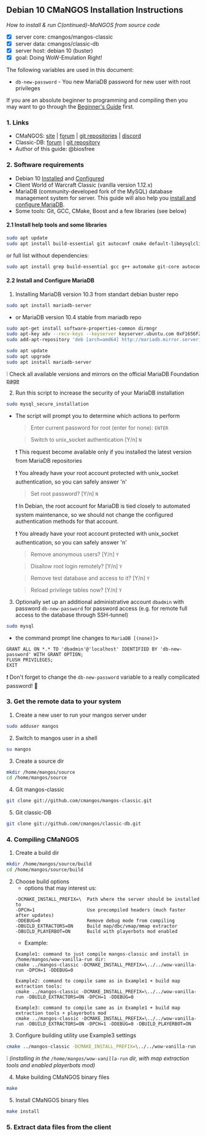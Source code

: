 ## Debian 10 CMaNGOS Installation Instructions
*How to install & run C(ontinued)-MaNGOS from source code*
- [x] server core: cmangos/mangos-classic
- [x] server data: cmangos/classic-db
- [x] server host: debian 10 (buster)
- [x] goal: Doing WoW-Emulation Right!

The following variables are used in this document:
- `db-new-password` - You new MariaDB password for new user with root privileges

If you are an absolute beginner to programming and compiling then you may want to go through the [Beginner's Guide](https://github.com/cmangos/issues/wiki/Beginners-Guide-Home) first.

### 1. Links
- CMaNGOS: [site](https://cmangos.net) | [forum](https://forum.cmangos.net) | [git repositories](https://github.com/cmangos) | [discord](https://discord.gg/Dgzerzb)
- Classic-DB: [forum](https://github.com/cmangos/classic-db/issues) | [git repository](https://github.com/cmangos/classic-db)
- Author of this guide: @biosfree

### 2. Software requirements
- Debian 10 [Installed](https://github.com/biosfree/cmangos-help) and [Configured](https://github.com/biosfree/cmangos-help)
- Client World of Warcraft Classic (vanilla version 1.12.x)
- MariaDB (community-developed fork of the MySQL) database management system for server. This guide will also help you [install and configure MariaDB](#install_mariadb).
- Some tools: Git, GCC, CMake, Boost and a few libraries (see below)

#### 2.1 Install help tools and some libraries
```bash
sudo apt update
sudo apt install build-essential git autoconf cmake default-libmysqlclient-dev libtool libssl-dev zlibc libbz2-dev subversion libboost-all-dev
```
or full list without dependencies:
```bash
sudo apt install grep build-essential gcc g++ automake git-core autoconf make patch cmake default-libmysqlclient-dev libtool libssl-dev binutils zlibc libc6 libbz2-dev subversion libboost-all-dev
```

#### 2.2 Install and Configure MariaDB <a name="install_mariadb"></a>
1. Installing MariaDB version 10.3 from standart debian buster repo
```bash
sudo apt install mariadb-server
```
   * or MariaDB version 10.4 stable from mariadb repo
   ```bash
   sudo apt-get install software-properties-common dirmngr
   sudo apt-key adv --recv-keys --keyserver keyserver.ubuntu.com 0xF1656F24C74CD1D8
   sudo add-apt-repository 'deb [arch=amd64] http://mariadb.mirror.serveriai.lt/repo/10.4/debian buster main'
   ```
   ```bash
   sudo apt update
   sudo apt upgrade
   sudo apt install mariadb-server
   ```
   :grey_exclamation: Check all available versions and mirrors on the official MariaDB Foundation [page](https://downloads.mariadb.org/mariadb/repositories/#distro=Debian&distro_release=buster--buster)

2. Run this script to increase the security of your MariaDB installation
```bash
sudo mysql_secure_installation
```
   * The script will prompt you to determine which actions to perform
     > Enter current password for root (enter for none): `ENTER`
     
     > Switch to unix_socket authentication [Y/n] `N`
     
     :exclamation: This request become available only if you installed the latest version from MariaDB repositories
     
     :exclamation: You already have your root account protected with unix_socket authentication, so you can safely answer 'n'
     
     > Set root password? [Y/n] `N`
     
     :exclamation: In Debian, the root account for MariaDB is tied closely to automated system maintenance, so we should not change the configured authentication methods for that account.
     
     :exclamation: You already have your root account protected with unix_socket authentication, so you can safely answer 'n'
     
     > Remove anonymous users? [Y/n] `Y`
     
     > Disallow root login remotely? [Y/n] `Y`
     
     > Remove test database and access to it? [Y/n] `Y`
     
     > Reload privilege tables now? [Y/n] `Y`

3. Optionally set up an additional administrative account `dbadmin` with password `db-new-password` for password access (e.g. for remote full access to the database through SSH-tunnel)
```bash
sudo mysql
```
   * the command prompt line changes to `MariaDB [(none)]>`
   ```mysql
   GRANT ALL ON *.* TO 'dbadmin'@'localhost' IDENTIFIED BY 'db-new-password' WITH GRANT OPTION;
   FLUSH PRIVILEGES;
   EXIT
   ```
   :exclamation: Don't forget to change the `db-new-password` variable to a really complicated password! :speak_no_evil:

### 3. Get the remote data to your system
1. Create a new user to run your mangos server under
```bash
sudo adduser mangos
```
2. Switch to mangos user in a shell
```bash
su mangos
```
3. Create a source dir
```bash
mkdir /home/mangos/source
cd /home/mangos/source
```
4. Git mangos-classic
```bash
git clone git://github.com/cmangos/mangos-classic.git
```
5. Git classic-DB
```bash
git clone git://github.com/cmangos/classic-db.git
```

### 4. Compiling CMaNGOS
1. Create a build dir
```bash
mkdir /home/mangos/source/build
cd /home/mangos/source/build
```
2. Choose build options
   * options that may interest us:
   ```
   -DCMAKE_INSTALL_PREFIX=\  Path where the server should be installed to
   -DPCH=1                   Use precompiled headers (much faster after updates)
   -DDEBUG=0                 Remove debug mode from compiling
   -DBUILD_EXTRACTORS=ON     Build map/dbc/vmap/mmap extractor
   -DBUILD_PLAYERBOT=ON      Build with playerbots mod enabled
   ```
   * Example:
   ```
   Example1: command to just compile mangos-classic and install in /home/mangos/wow-vanilla-run dir:
   cmake ../mangos-classic -DCMAKE_INSTALL_PREFIX=\../../wow-vanilla-run -DPCH=1 -DDEBUG=0
   ```
   ```
   Example2: command to compile same as in Example1 + build map extraction tools:
   cmake ../mangos-classic -DCMAKE_INSTALL_PREFIX=\../../wow-vanilla-run -DBUILD_EXTRACTORS=ON -DPCH=1 -DDEBUG=0
   ```
   ```
   Example3: command to compile same as in Example1 + build map extraction tools + playerbots mod
   cmake ../mangos-classic -DCMAKE_INSTALL_PREFIX=\../../wow-vanilla-run -DBUILD_EXTRACTORS=ON -DPCH=1 -DDEBUG=0 -DBUILD_PLAYERBOT=ON
   ```
3. Configure building utility use Example3 settings
```bash
cmake ../mangos-classic -DCMAKE_INSTALL_PREFIX=\../../wow-vanilla-run -DBUILD_EXTRACTORS=ON -DPCH=1 -DDEBUG=0 -DBUILD_PLAYERBOT=ON
```
:grey_exclamation: *(installing in the `/home/mangos/wow-vanilla-run` dir, with map extraction tools and enabled playerbots mod)*

4. Make building CMaNGOS binary files
```bash
make
```
5. Install CMaNGOS binary files
```bash
make install
```
### 5. Extract data files from the client
